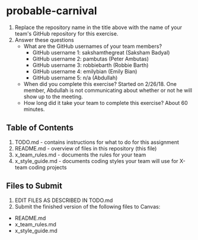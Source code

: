 # probable-carnival

1. Replace the repository name in the title above with the name of your team's GitHub repository for this exercise.
2. Answer these questions
   * What are the GitHub usernames of your team members?
       * GitHub username 1: sakshamthegreat (Saksham Badyal)
       * GitHub username 2: pambutas (Peter Ambutas)
       * GitHub username 3: robbiebarth (Robbie Barth)
       * GitHub username 4: emilybian (Emily Bian)
       * GitHub username 5: n/a (Abdullah)
   * When did you complete this exercise? Started on 2/26/18. One member, Abdullah is not communicating
   about whether or not he will show up to the meeting. 
   * How long did it take your team to complete this exercise? About 60 minutes.

## Table of Contents

1. TODO.md - contains instructions for what to do for this assignment
2. README.md - overview of files in this repository (this file)
3. x_team_rules.md - documents the rules for your team
4. x_style_guide.md - documents coding styles your team will use for X-team coding projects

## Files to Submit

1. EDIT FILES AS DESCRIBED IN TODO.md
2. Submit the finished version of the following files to Canvas:

* README.md
* x_team_rules.md
* x_style_guide.md
